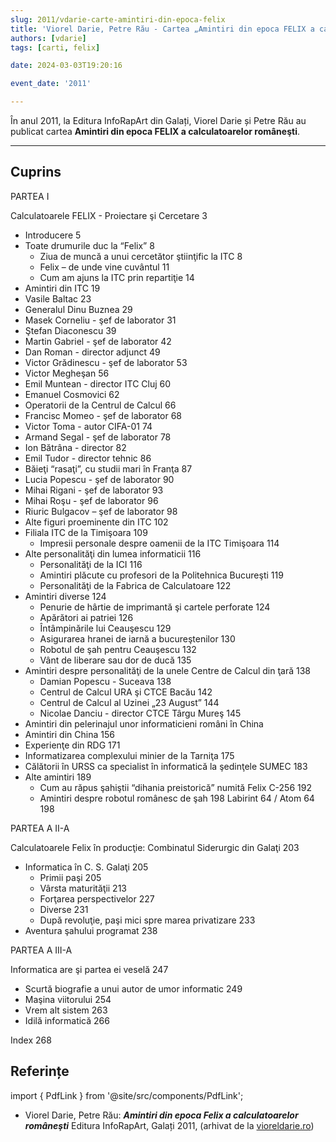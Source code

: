 ```yaml
---
slug: 2011/vdarie-carte-amintiri-din-epoca-felix
title: 'Viorel Darie, Petre Rău - Cartea „Amintiri din epoca FELIX a calculatoarelor româneşti”'
authors: [vdarie]
tags: [carti, felix]

date: 2024-03-03T19:20:16

event_date: '2011'

---
```


În anul 2011, la Editura InfoRapArt din Galați, Viorel Darie și Petre Rău au publicat cartea
**Amintiri din epoca FELIX a calculatoarelor româneşti**.

<!-- truncate -->

---

## Cuprins

PARTEA I

Calculatoarele FELIX - Proiectare şi Cercetare 3

- Introducere 5
- Toate drumurile duc la “Felix” 8
  - Ziua de muncă a unui cercetător ştiinţific la ITC 8
  - Felix – de unde vine cuvântul 11
  - Cum am ajuns la ITC prin repartiţie 14
- Amintiri din ITC 19
- Vasile Baltac 23
- Generalul Dinu Buznea 29
- Masek Corneliu - şef de laborator 31
- Ştefan Diaconescu 39
- Martin Gabriel - şef de laborator 42
- Dan Roman - director adjunct 49
- Victor Grădinescu - şef de laborator 53
- Victor Megheşan 56
- Emil Muntean - director ITC Cluj 60
- Emanuel Cosmovici 62
- Operatorii de la Centrul de Calcul 66
- Francisc Momeo - şef de laborator 68
- Victor Toma - autor CIFA-01 74
- Armand Segal - şef de laborator 78
- Ion Bătrâna - director 82
- Emil Tudor - director tehnic 86
- Băieţi “rasaţi”, cu studii mari în Franţa 87
- Lucia Popescu - şef de laborator 90
- Mihai Rigani - şef de laborator 93
- Mihai Roşu - şef de laborator 96
- Riuric Bulgacov – şef de laborator 98
- Alte figuri proeminente din ITC 102
- Filiala ITC de la Timişoara 109
  - Impresii personale despre oamenii de la ITC Timişoara 114
- Alte personalităţi din lumea informaticii 116
  - Personalităţi de la ICI 116
  - Amintiri plăcute cu profesori de la Politehnica Bucureşti 119
  - Personalităţi de la Fabrica de Calculatoare 122
- Amintiri diverse 124
  - Penurie de hârtie de imprimantă şi cartele perforate 124
  - Apărători ai patriei 126
  - Întâmpinările lui Ceauşescu 129
  - Asigurarea hranei de iarnă a bucureştenilor 130
  - Robotul de şah pentru Ceauşescu 132
  - Vânt de liberare sau dor de ducă 135
- Amintiri despre personalităţi de la unele Centre de Calcul din ţară 138
  - Damian Popescu - Suceava 138
  - Centrul de Calcul URA şi CTCE Bacău 142
  - Centrul de Calcul al Uzinei „23 August” 144
  - Nicolae Danciu - director CTCE Târgu Mureş 145
- Amintiri din pelerinajul unor informaticieni români în China
- Amintiri din China 156
- Experienţe din RDG 171
- Informatizarea complexului minier de la Tarniţa 175
- Călătorii în URSS ca specialist în informatică la şedinţele SUMEC 183
- Alte amintiri 189
  - Cum au răpus şahiştii “dihania preistorică” numită Felix C-256 192
  - Amintiri despre robotul românesc de şah 198 Labirint 64 / Atom 64 198

PARTEA A II-A

Calculatoarele Felix în producţie: Combinatul Siderurgic din Galaţi 203

- Informatica în C. S. Galaţi 205
  - Primii paşi 205
  - Vârsta maturităţii 213
  - Forţarea perspectivelor 227
  - Diverse 231
  - După revoluţie, paşi mici spre marea privatizare 233
- Aventura şahului programat 238

PARTEA A III-A

Informatica are şi partea ei veselă 247

- Scurtă biografie a unui autor de umor informatic 249
- Maşina viitorului 254
- Vrem alt sistem 263
- Idilă informatică 266

Index 268

## Referințe

import { PdfLink } from '@site/src/components/PdfLink';

- Viorel Darie, Petre Rău: _**Amintiri din epoca Felix a calculatoarelor româneşti**_ Editura InfoRapArt, Galați 2011, (arhivat de la [vioreldarie.ro](https://www.vioreldarie.ro/Creatii/Amintiri%20din%20epoca%20FELIX%20a%20calculatoarelor%20romanesti.pdf)) <PdfLink href="https://github.com/cronica-it/arhiva/releases/download/2011/vdarie-amintiri-din-epoca-felix-a-calculatoarelor-romanesti.pdf"/>
